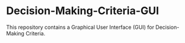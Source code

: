 # Decision-Making-Criteria-GUI
 This repository contains a Graphical User Interface (GUI) for Decision-Making Criteria.
